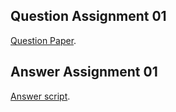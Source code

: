 ## Question Assignment 01
[Question Paper](https://docs.google.com/document/d/1_mUcBBF-hJeksLfsVb9EzfdZyXuesVz_k5GOOGkxfkc/edit).

## Answer Assignment 01
[Answer script](https://docs.google.com/document/d/1YzFLuA1NYXJAe6_IAzXSPbZLLVfS7nGNNK1S-QVUfZA/edit).